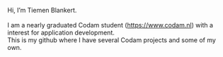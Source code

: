 Hi, I’m Tiemen Blankert.<br>
<br>
I am a nearly graduated Codam student (https://www.codam.nl) with a interest for application development. <br>
This is my github where I have several Codam projects and some of my own.<br>
